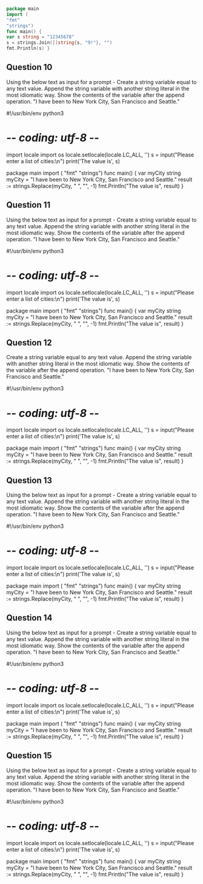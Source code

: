 ```go
package main
import (
"fmt"
"strings")
func main() {
var s string = "12345678"
s = strings.Join([]string{s, "9!"}, "")
fmt.Println(s) }
```

<h2>Question 10</h2>

Using the below text as input for a prompt - Create a string variable equal to any text value. Append the string variable with another string literal in the most idiomatic way. Show the contents of the variable after the append operation. "I have been to New York City, San Francisco and Seattle."

#!/usr/bin/env python3
# -*- coding: utf-8 -*- #
import locale
import os
locale.setlocale(locale.LC_ALL, '')
s = input("Please enter a list of cities:\n")
print('The value is', s)


package main
import (
"fmt"
"strings")
func main() {
var myCity string
myCity = "I have been to New York City, San Francisco and Seattle."
result := strings.Replace(myCity, " ", "", -1)
fmt.Println("The value is", result) }

<h2>Question 11</h2>

Using the below text as input for a prompt - Create a string variable equal to any text value. Append the string variable with another string literal in the most idiomatic way. Show the contents of the variable after the append operation. "I have been to New York City, San Francisco and Seattle."

#!/usr/bin/env python3
# -*- coding: utf-8 -*- #
import locale
import os
locale.setlocale(locale.LC_ALL, '')
s = input("Please enter a list of cities:\n")
print('The value is', s)


package main
import (
"fmt"
"strings")
func main() {
var myCity string
myCity = "I have been to New York City, San Francisco and Seattle."
result := strings.Replace(myCity, " ", "", -1)
fmt.Println("The value is", result) }

<h2>Question 12</h2>

Create a string variable equal to any text value. Append the string variable with another string literal in the most idiomatic way. Show the contents of the variable after the append operation. "I have been to New York City, San Francisco and Seattle."

#!/usr/bin/env python3
# -*- coding: utf-8 -*- #
import locale
import os
locale.setlocale(locale.LC_ALL, '')
s = input("Please enter a list of cities:\n")
print('The value is', s)


package main
import (
"fmt"
"strings")
func main() {
var myCity string
myCity = "I have been to New York City, San Francisco and Seattle."
result := strings.Replace(myCity, " ", "", -1)
fmt.Println("The value is", result) }

<h2>Question 13</h2>

Using the below text as input for a prompt - Create a string variable equal to any text value. Append the string variable with another string literal in the most idiomatic way. Show the contents of the variable after the append operation. "I have been to New York City, San Francisco and Seattle."

#!/usr/bin/env python3
# -*- coding: utf-8 -*- #
import locale
import os
locale.setlocale(locale.LC_ALL, '')
s = input("Please enter a list of cities:\n")
print('The value is', s)


package main
import (
"fmt"
"strings")
func main() {
var myCity string
myCity = "I have been to New York City, San Francisco and Seattle."
result := strings.Replace(myCity, " ", "", -1)
fmt.Println("The value is", result) }

<h2>Question 14</h2>

Using the below text as input for a prompt - Create a string variable equal to any text value. Append the string variable with another string literal in the most idiomatic way. Show the contents of the variable after the append operation. "I have been to New York City, San Francisco and Seattle."

#!/usr/bin/env python3
# -*- coding: utf-8 -*- #
import locale
import os
locale.setlocale(locale.LC_ALL, '')
s = input("Please enter a list of cities:\n")
print('The value is', s)


package main
import (
"fmt"
"strings")
func main() {
var myCity string
myCity = "I have been to New York City, San Francisco and Seattle."
result := strings.Replace(myCity, " ", "", -1)
fmt.Println("The value is", result) }

<h2>Question 15</h2>

Using the below text as input for a prompt - Create a string variable equal to any text value. Append the string variable with another string literal in the most idiomatic way. Show the contents of the variable after the append operation. "I have been to New York City, San Francisco and Seattle."

#!/usr/bin/env python3
# -*- coding: utf-8 -*- #
import locale
import os
locale.setlocale(locale.LC_ALL, '')
s = input("Please enter a list of cities:\n")
print('The value is', s)


package main
import (
"fmt"
"strings")
func main() {
var myCity string
myCity = "I have been to New York City, San Francisco and Seattle."
result := strings.Replace(myCity, " ", "", -1)
fmt.Println("The value is", result) }

